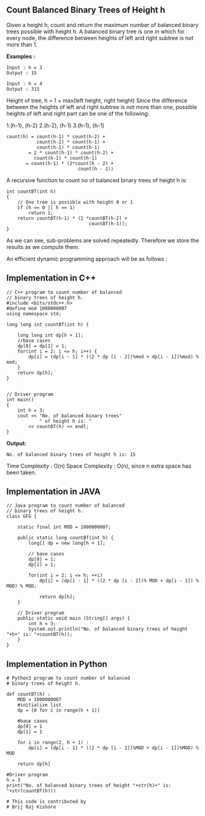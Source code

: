 ## Count Balanced Binary Trees of Height h

Given a height h, count and return the maximum number of balanced binary trees possible with height h. A balanced binary tree is one in which for every node, the difference between heights of left and right subtree is not more than 1.

**Examples :**
```
Input : h = 3
Output : 15

Input : h = 4
Output : 315
```
Height of tree, h = 1 + max(left height, right height)
Since the difference between the heights of left and right subtree is not more than one, possible heights of left and right part can be one of the following: 
 

1.(h-1), (h-2)
2.(h-2), (h-1)
3.(h-1), (h-1)

```
count(h) = count(h-1) * count(h-2) + 
           count(h-2) * count(h-1) + 
           count(h-1) * count(h-1)
        = 2 * count(h-1) * count(h-2) +  
          count(h-1) * count(h-1)
       = count(h-1) * (2*count(h - 2) + 
                          count(h - 1))
```
A recursive function to count no of balanced binary trees of height h is: 
```
int countBT(int h)
{
    // One tree is possible with height 0 or 1
    if (h == 0 || h == 1)
        return 1;
    return countBT(h-1) * (2 *countBT(h-2) +
                              countBT(h-1));
}
```

As we can see, sub-problems are solved repeatedly. Therefore we store the results as we compute them. 

An efficient dynamic programming approach will be as follows : 

## Implementation in C++

```
// C++ program to count number of balanced
// binary trees of height h.
#include <bits/stdc++.h>
#define mod 1000000007
using namespace std;

long long int countBT(int h) {
	
	long long int dp[h + 1];
	//base cases
	dp[0] = dp[1] = 1;
	for(int i = 2; i <= h; i++) {
		dp[i] = (dp[i - 1] * ((2 * dp [i - 2])%mod + dp[i - 1])%mod) % mod;
	}
	return dp[h];
}


// Driver program
int main()
{
	int h = 3;
	cout << "No. of balanced binary trees"
			" of height h is: "
		<< countBT(h) << endl;
}
```
**Output:**
```
No. of balanced binary trees of height h is: 15
```

Time Complexity : O(n)
Space Complexity : O(n), since n extra space has been taken.

## Implementation in JAVA

```
// Java program to count number of balanced
// binary trees of height h.
class GFG {
	
	static final int MOD = 1000000007;
	
	public static long countBT(int h) {
		long[] dp = new long[h + 1];
		
		// base cases
		dp[0] = 1;
		dp[1] = 1;
		
		for(int i = 2; i <= h; ++i)
			dp[i] = (dp[i - 1] * ((2 * dp [i - 2])% MOD + dp[i - 1]) % MOD) % MOD;
			
			return dp[h];
	}
	
	// Driver program
	public static void main (String[] args) {
		int h = 3;
		System.out.println("No. of balanced binary trees of height "+h+" is: "+countBT(h));
	}
}

```
## Implementation in Python

```
# Python3 program to count number of balanced
# binary trees of height h.

def countBT(h) :
	MOD = 1000000007
	#initialize list
	dp = [0 for i in range(h + 1)]
	
	#base cases
	dp[0] = 1
	dp[1] = 1
	
	for i in range(2, h + 1) :
		dp[i] = (dp[i - 1] * ((2 * dp [i - 2])%MOD + dp[i - 1])%MOD) % MOD
	
	return dp[h]

#Driver program
h = 3
print("No. of balanced binary trees of height "+str(h)+" is: "+str(countBT(h)))

# This code is contributed by
# Brij Raj Kishore
```

